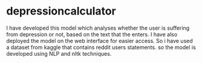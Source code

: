# depressioncalculator
I have developed this model  which analyses whether the user is suffering from depression or not, based on the text that the enters. I have also deployed the model on the web interface for easier access. So i have used a dataset from kaggle that contains reddit users statements. so the model is developed using NLP and nltk techniques.
